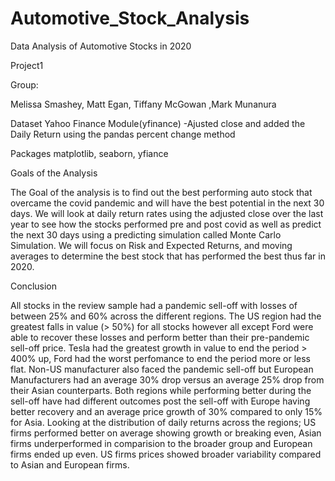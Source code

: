 # Automotive_Stock_Analysis

Data Analysis of Automotive Stocks in 2020

Project1

Group: 

Melissa Smashey, Matt Egan, Tiffany McGowan ,Mark Munanura

Dataset
Yahoo Finance Module(yfinance)
-Ajusted close and added the Daily Return using the pandas percent change method

Packages
matplotlib,
seaborn,
yfiance

Goals of the Analysis

The Goal of the analysis is to find out the best performing auto stock that overcame the covid pandemic and will have the best potential in the next 30 days. We will look at daily return rates using the adjusted close over the last year to see how the stocks performed pre and post covid as well as predict the next 30 days using a predicting simulation called Monte Carlo Simulation. We will focus on Risk and Expected Returns, and moving averages to determine the best stock that has performed the best thus far in 2020.

Conclusion

All stocks in the review sample had a pandemic sell-off with losses of between 25% and 60% across the different regions. 
The US region had the greatest falls in value (> 50%) for all stocks however all except Ford were able to recover these losses and perform better than their pre-pandemic sell-off price. Tesla had the greatest growth in value to end the period > 400% up, Ford had the worst perfomance to end the period more or less flat.
Non-US manufacturer also faced the pandemic sell-off but European Manufacturers had an average 30% drop versus an average 25% drop from their Asian counterparts. Both regions while performing better during the sell-off have had different outcomes post the sell-off with Europe having better recovery and an average price growth of 30% compared to only 15% for Asia.
Looking at the distribution of daily returns across the regions; US firms performed better on average showing growth or breaking even, Asian firms underperformed in comparision to the broader group and European firms ended up even.
US firms prices showed broader variability compared to Asian and European firms.
